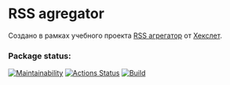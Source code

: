 # RSS agregator

Создано в рамках учебного проекта [RSS агрегатор](https://ru.hexlet.io/programs/frontend/projects/11) от [Хекслет](https://ru.hexlet.io/).

### Package status:

[![Maintainability](https://api.codeclimate.com/v1/badges/7ba44e796008a4c8cc3c/maintainability)](https://codeclimate.com/github/cgehuzi/frontend-project-lvl3/maintainability)
[![Actions Status](https://github.com/cgehuzi/frontend-project-lvl3/workflows/hexlet-check/badge.svg)](https://github.com/cgehuzi/frontend-project-lvl3/actions)
[![Build](https://github.com/cgehuzi/frontend-project-lvl3/actions/workflows/build.yml/badge.svg)](https://github.com/cgehuzi/frontend-project-lvl3/actions/workflows/build.yml)
